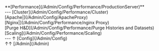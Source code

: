<div class='linkbox'>
**[Performance](/Admin/Config/Performance/ProductionServer)**<br />
---
[Cluster](/Admin/Config/Performance/Cluster)<br />
[Apache|](/Admin/Config/ApacheProxy)<br />
[Nginx|](/Admin/Config/Performance/nginx Proxy)<br />
[Purge H&D](/Admin/Config/Performance/Purge Histories and Datasets)<br />
[Scaling](/Admin/Config/Performance/Scaling)<br />
---
&uarr; [Config](/Admin/Config)<br />
&uarr;&uarr; [/Admin](/Admin)<br />
</div>
